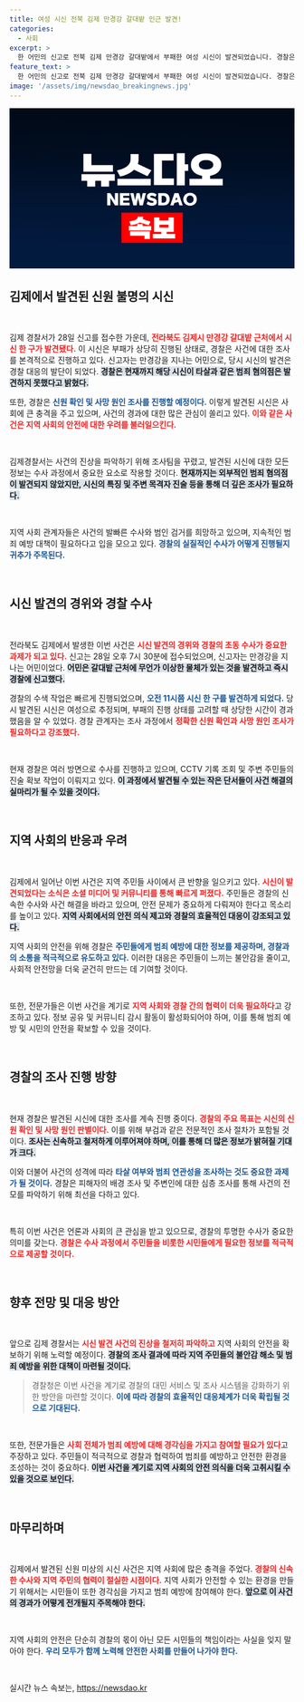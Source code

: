 ```yaml
---
title: 여성 시신 전북 김제 만경강 갈대밭 인근 발견!
categories:
  - 사회
excerpt: >
  한 어민의 신고로 전북 김제 만경강 갈대밭에서 부패한 여성 시신이 발견되었습니다. 경찰은 타살 혐의는 없다고 밝혔지만, 신원과 사망 원인 조사에 나섰습니다. 무엇이 숨겨져 있을까요?
feature_text: >
  한 어민의 신고로 전북 김제 만경강 갈대밭에서 부패한 여성 시신이 발견되었습니다. 경찰은 타살 혐의는 없다고 밝혔지만, 신원과 사망 원인 조사에 나섰습니다. 무엇이 숨겨져 있을까요?
image: '/assets/img/newsdao_breakingnews.jpg'
---
```


<p><img src="/assets/img/newsdao_breakingnews.jpg" alt="firstkoreanews 속보" /></p>

<h2 data-ke-size="size26">김제에서 발견된 신원 불명의 시신</h2>

<p data-ke-size="size16">&nbsp;</p>

<p>김제 경찰서가 28일 신고를 접수한 가운데, <b><span style="color: #ee2323;">전라북도 김제시 만경강 갈대밭 근처에서 시신 한 구가 발견됐다.</span></b> 이 시신은 부패가 상당히 진행된 상태로, 경찰은 사건에 대한 조사를 본격적으로 진행하고 있다. 신고자는 만경강을 지나는 어민으로, 당시 시신의 발견은 경찰 대응의 발단이 되었다. <b><span style="background-color: #21538527;">경찰은 현재까지 해당 시신이 타살과 같은 범죄 혐의점은 발견하지 못했다고 밝혔다.</span></b></p>

<p>또한, 경찰은 <b><span style="color: #1a5490;">신원 확인 및 사망 원인 조사를 진행할 예정이다.</span></b> 이렇게 발견된 시신은 사회에 큰 충격을 주고 있으며, 사건의 경과에 대한 많은 관심이 쏠리고 있다. <b><span style="color: #ee2323;">이와 같은 사건은 지역 사회의 안전에 대한 우려를 불러일으킨다.</span></b> </p>

<p data-ke-size="size16">&nbsp;</p>

<p>김제경찰서는 사건의 진상을 파악하기 위해 조사팀을 꾸렸고, 발견된 시신에 대한 모든 정보는 수사 과정에서 중요한 요소로 작용할 것이다. <b><span style="background-color: #21538527;">현재까지는 외부적인 범죄 혐의점이 발견되지 않았지만, 시신의 특징 및 주변 목격자 진술 등을 통해 더 깊은 조사가 필요하다.</span></b> </p>

<p data-ke-size="size16">&nbsp;</p> 

<p>지역 사회 관계자들은 사건의 발빠른 수사와 범인 검거를 희망하고 있으며, 지속적인 범죄 예방 대책이 필요하다고 입을 모으고 있다. <b><span style="color: #1a5490;">경찰의 실질적인 수사가 어떻게 진행될지 귀추가 주목된다.</span></b></p>

<p data-ke-size="size16">&nbsp;</p> 

<h2 data-ke-size="size26">시신 발견의 경위와 경찰 수사</h2>

<p data-ke-size="size16">&nbsp;</p>

<p>전라북도 김제에서 발생한 이번 사건은 <b><span style="color: #ee2323;">시신 발견의 경위와 경찰의 초동 수사가 중요한 과제가 되고 있다.</span></b> 신고는 28일 오후 7시 30분에 접수되었으며, 신고자는 만경강을 지나는 어민이었다. <b><span style="background-color: #21538527;">어민은 갈대밭 근처에 무언가 이상한 물체가 있는 것을 발견하고 즉시 경찰에 신고했다.</span></b> </p>

<p>경찰의 수색 작업은 빠르게 진행되었으며, <b><span style="color: #1a5490;">오전 11시쯤 시신 한 구를 발견하게 되었다.</span></b> 당시 발견된 시신은 여성으로 추정되며, 부패의 진행 상태를 고려할 때 상당한 시간이 경과했음을 알 수 있었다. 경찰 관계자는 조사 과정에서 <b><span style="color: #ee2323;">정확한 신원 확인과 사망 원인 조사가 필요하다고 강조했다.</span></b> </p>

<p data-ke-size="size16">&nbsp;</p>

<p>현재 경찰은 여러 방면으로 수사를 진행하고 있으며, CCTV 기록 조회 및 주변 주민들의 진술 확보 작업이 이뤄지고 있다. <b><span style="background-color: #21538527;">이 과정에서 발견될 수 있는 작은 단서들이 사건 해결의 실마리가 될 수 있을 것이다.</span></b></p>

<p data-ke-size="size16">&nbsp;</p>

<h2 data-ke-size="size26">지역 사회의 반응과 우려</h2>

<p data-ke-size="size16">&nbsp;</p>

<p>김제에서 일어난 이번 사건은 지역 주민들 사이에서 큰 반향을 일으키고 있다. <b><span style="color: #ee2323;">시신이 발견되었다는 소식은 소셜 미디어 및 커뮤니티를 통해 빠르게 퍼졌다.</span></b> 주민들은 경찰의 신속한 수사와 사건 해결을 바라고 있으며, 안전 문제가 중요하게 다뤄져야 한다고 목소리를 높이고 있다. <b><span style="background-color: #21538527;">지역 사회에서의 안전 의식 제고와 경찰의 효율적인 대응이 강조되고 있다.</span></b></p>

<p>지역 사회의 안전을 위해 경찰은 <b><span style="color: #1a5490;">주민들에게 범죄 예방에 대한 정보를 제공하며, 경찰과의 소통을 적극적으로 유도하고 있다.</span></b> 이러한 대응은 주민들이 느끼는 불안감을 줄이고, 사회적 안전망을 더욱 굳건히 만드는 데 기여할 것이다. </p>

<p data-ke-size="size16">&nbsp;</p>

<p>또한, 전문가들은 이번 사건을 계기로 <b><span style="color: #ee2323;">지역 사회와 경찰 간의 협력이 더욱 필요하다</span></b>고 강조하고 있다. 정보 공유 및 커뮤니티 감시 활동이 활성화되어야 하며, 이를 통해 범죄 예방 및 시민의 안전을 확보할 수 있을 것이다. </p>

<p data-ke-size="size16">&nbsp;</p>

<h2 data-ke-size="size26">경찰의 조사 진행 방향</h2>

<p data-ke-size="size16">&nbsp;</p>

<p>현재 경찰은 발견된 시신에 대한 조사를 계속 진행 중이다. <b><span style="color: #ee2323;">경찰의 주요 목표는 시신의 신원 확인 및 사망 원인 판별이다.</span></b> 이를 위해 부검과 같은 전문적인 조사 절차가 포함될 것이다. <b><span style="background-color: #21538527;">조사는 신속하고 철저하게 이루어져야 하며, 이를 통해 더 많은 정보가 밝혀질 기대가 크다.</span></b></p>

<p>이와 더불어 사건의 성격에 따라 <b><span style="color: #1a5490;">타살 여부와 범죄 연관성을 조사하는 것도 중요한 과제가 될 것이다.</span></b> 경찰은 피해자의 배경 조사 및 주변인에 대한 심층 조사를 통해 사건의 전모를 파악하기 위해 최선을 다하고 있다. </p>

<p data-ke-size="size16">&nbsp;</p>

<p>특히 이번 사건은 언론과 사회의 큰 관심을 받고 있으므로, 경찰의 투명한 수사가 중요한 의미를 갖는다. <b><span style="color: #ee2323;">경찰은 수사 과정에서 주민들을 비롯한 시민들에게 필요한 정보를 적극적으로 제공할 것이다.</span></b></p>

<p data-ke-size="size16">&nbsp;</p>

<h2 data-ke-size="size26">향후 전망 및 대응 방안</h2>

<p data-ke-size="size16">&nbsp;</p>

<p>앞으로 김제 경찰서는 <b><span style="color: #ee2323;">시신 발견 사건의 진상을 철저히 파악하고</span></b> 지역 사회의 안전을 확보하기 위해 노력할 예정이다. <b><span style="background-color: #21538527;">경찰의 조사 결과에 따라 지역 주민들의 불안감 해소 및 범죄 예방을 위한 대책이 마련될 것이다.</span></b></p>

<blockquote>
  경찰청은 이번 사건을 계기로 경찰의 대민 서비스 및 조사 시스템을 강화하기 위한 방안을 마련할 것이다. <b><span style="color: #1a5490;">이에 따라 경찰의 효율적인 대응체계가 더욱 확립될 것으로 기대된다.</span></b>
</blockquote>

<p data-ke-size="size16">&nbsp;</p>

<p>또한, 전문가들은 <b><span style="color: #ee2323;">사회 전체가 범죄 예방에 대해 경각심을 가지고 참여할 필요가 있다</span></b>고 주장하고 있다. 주민들이 적극적으로 경찰과 협력하여 범죄를 예방하고 안전한 환경을 조성하는 것이 중요하다. <b><span style="background-color: #21538527;">이번 사건을 계기로 지역 사회의 안전 의식을 더욱 고취시킬 수 있을 것으로 보인다.</span></b></p>

<p data-ke-size="size16">&nbsp;</p>

<h2 data-ke-size="size26">마무리하며</h2>

<p data-ke-size="size16">&nbsp;</p>

<p>김제에서 발견된 신원 미상의 시신 사건은 지역 사회에 많은 충격을 주었다. <b><span style="color: #ee2323;">경찰의 신속한 수사와 지역 주민의 협력이 절실한 시점이다.</span></b> 지역 사회가 안전할 수 있는 환경을 만들기 위해서는 시민들이 또한 경각심을 가지고 범죄 예방에 참여해야 한다. <b><span style="background-color: #21538527;">앞으로 이 사건의 경과가 어떻게 전개될지 주목해야 한다.</span></b></p>

<p data-ke-size="size16">&nbsp;</p>

<p>지역 사회의 안전은 단순히 경찰의 몫이 아닌 모든 시민들의 책임이라는 사실을 잊지 말아야 한다. <b><span style="color: #1a5490;">우리 모두가 함께 노력해 안전한 사회를 만들어 나가야 한다.</span></b> </p>

<p data-ke-size="size16">&nbsp;</p>
실시간 뉴스 속보는, <a href="https://newsdao.kr" rel="dofollow">https://newsdao.kr</a>


